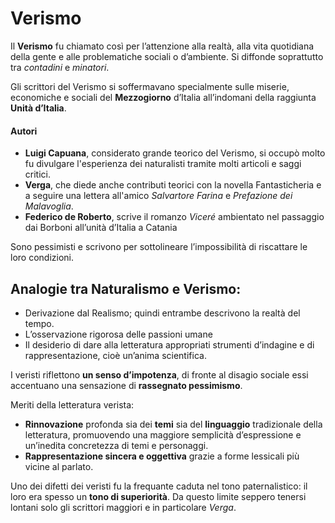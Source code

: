 # Verismo

Il __Verismo__ fu chiamato così per l’attenzione alla realtà, alla vita quotidiana della gente e alle problematiche sociali o d’ambiente. Si diffonde soprattutto tra _contadini_ e _minatori_.

Gli scrittori del Verismo si soffermavano specialmente sulle miserie, economiche e sociali del __Mezzogiorno__ d’Italia all’indomani della raggiunta __Unità d’Italia__.

#### Autori

- __Luigi Capuana__, considerato grande teorico del Verismo, si occupò molto fu divulgare l'esperienza dei naturalisti tramite molti articoli e saggi critici.
- __Verga__, che diede anche contributi teorici con la novella Fantasticheria e a seguire una lettera all'amico _Salvartore Farina_ e _Prefazione dei Malavoglia_.
- __Federico de Roberto__, scrive il romanzo _Viceré_ ambientato nel passaggio dai Borboni all’unità d’Italia a Catania

Sono pessimisti e scrivono per sottolineare l’impossibilità di riscattare le loro condizioni.


## Analogie tra Naturalismo e Verismo:
- Derivazione dal Realismo; quindi entrambe descrivono la realtà del tempo.
- L’osservazione rigorosa delle passioni umane
- Il desiderio di dare alla letteratura appropriati strumenti d’indagine e di rappresentazione, cioè un’anima scientifica.


I veristi riflettono __un senso d’impotenza__, di fronte al disagio sociale essi accentuano una sensazione di __rassegnato pessimismo__.

Meriti della letteratura verista:
- __Rinnovazione__ profonda sia dei __temi__ sia del __linguaggio__ tradizionale della letteratura, promuovendo una maggiore semplicità d’espressione e un’inedita concretezza di temi e personaggi.
- __Rappresentazione sincera e oggettiva__ grazie a forme lessicali più vicine al parlato.

Uno dei difetti dei veristi fu la frequante caduta nel tono paternalistico: il loro era spesso un __tono di superiorità__. Da questo limite seppero tenersi lontani solo gli scrittori maggiori e in particolare _Verga_.
